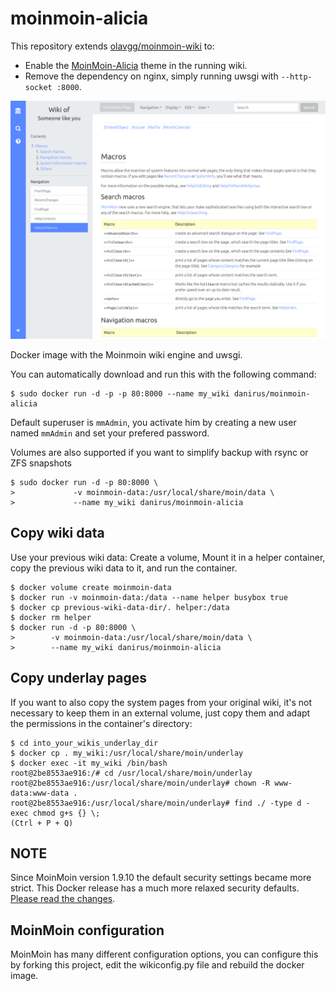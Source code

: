 # moinmoin-alicia

This repository extends [olavgg/moinmoin-wiki](https://github.com/olavgg/moinmoin-wiki) to:

 * Enable the [MoinMoin-Alicia](https://github.com/danirus/moin-theme-alicia) theme in the running wiki.
 * Remove the dependency on nginx, simply running uwsgi with `--http-socket :8000`.

![Screenshot of MoinMoin with Alicia Theme](https://github.com/danirus/moinmoin-alicia/blob/master/screenshot.png)

Docker image with the Moinmoin wiki engine and uwsgi.

You can automatically download and run this with the following command:
    
    $ sudo docker run -d -p -p 80:8000 --name my_wiki danirus/moinmoin-alicia
    
Default superuser is `mmAdmin`, you activate him by creating a new user named `mmAdmin` and set your prefered password.

Volumes are also supported if you want to simplify backup with rsync or ZFS snapshots

    $ sudo docker run -d -p 80:8000 \
    >             -v moinmoin-data:/usr/local/share/moin/data \
    >             --name my_wiki danirus/moinmoin-alicia

## Copy wiki data

Use your previous wiki data: Create a volume, Mount it in a helper container, copy the previous wiki data to it, and run the container.

    $ docker volume create moinmoin-data
    $ docker run -v moinmoin-data:/data --name helper busybox true
    $ docker cp previous-wiki-data-dir/. helper:/data
    $ docker rm helper
    $ docker run -d -p 80:8000 \
    >        -v moinmoin-data:/usr/local/share/moin/data \
    >        --name my_wiki danirus/moinmoin-alicia

## Copy underlay pages

If you want to also copy the system pages from your original wiki, it's not necessary to keep them in an external volume, just copy them and adapt the permissions in the container's directory:

    $ cd into_your_wikis_underlay_dir
    $ docker cp . my_wiki:/usr/local/share/moin/underlay
    $ docker exec -it my_wiki /bin/bash
    root@2be8553ae916:/# cd /usr/local/share/moin/underlay
    root@2be8553ae916:/usr/local/share/moin/underlay# chown -R www-data:www-data .
    root@2be8553ae916:/usr/local/share/moin/underlay# find ./ -type d -exec chmod g+s {} \;
    (Ctrl + P + Q)

## NOTE

Since MoinMoin version 1.9.10 the default security settings became more strict. This Docker release has a much more relaxed security defaults. [Please read the changes](https://github.com/moinwiki/moin-1.9/blob/1.9.10/docs/CHANGES#L13).


## MoinMoin configuration

MoinMoin has many different configuration options, you can configure this by forking this project, edit the wikiconfig.py file and rebuild the docker image.
